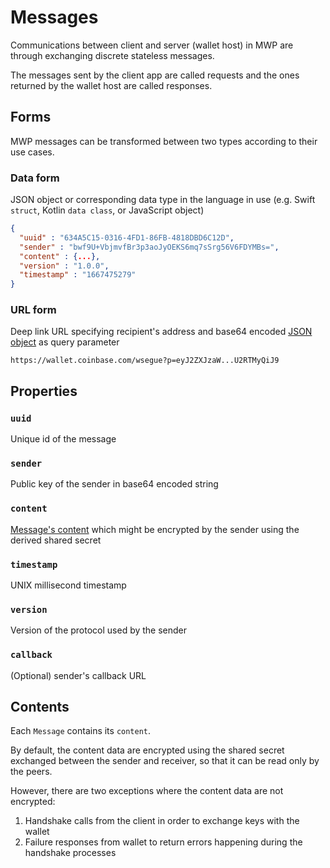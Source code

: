 # Messages

Communications between client and server (wallet host) in MWP are through exchanging discrete stateless messages.

The messages sent by the client app are called requests and the ones returned by the wallet host are called responses.

## Forms

MWP messages can be transformed between two types according to their use cases.

### Data form

JSON object or corresponding data type in the language in use (e.g. Swift `struct`, Kotlin `data class`, or JavaScript object)

```json
{
  "uuid" : "634A5C15-0316-4FD1-86FB-4818DBD6C12D",
  "sender" : "bwf9U+VbjmvfBr3p3aoJyOEKS6mq7sSrg56V6FDYMBs=",
  "content" : {...},
  "version" : "1.0.0",
  "timestamp" : "1667475279"
}
```

### URL form

Deep link URL specifying recipient's address and base64 encoded [JSON object](#data-form) as query parameter

`https://wallet.coinbase.com/wsegue?p=eyJ2ZXJzaW...U2RTMyQiJ9`


## Properties

### `uuid`
Unique id of the message

### `sender` 
Public key of the sender in base64 encoded string

### `content`
[Message's content](#contents) which might be encrypted by the sender using the derived shared secret

### `timestamp`
UNIX millisecond timestamp

### `version`
Version of the protocol used by the sender

### `callback`
(Optional) sender's callback URL


## Contents

Each `Message` contains its `content`. 

By default, the content data are encrypted using the shared secret exchanged between the sender and receiver, so that it can be read only by the peers.

However, there are two exceptions where the content data are not encrypted:
1. Handshake calls from the client in order to exchange keys with the wallet
2. Failure responses from wallet to return errors happening during the handshake processes

